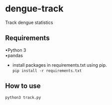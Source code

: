 # dengue-track
Track dengue statistics

## Requirements

•Python 3  
•pandas
- install packages in requirements.txt using pip.  
``pip install -r requirements.txt``

## How to use

````
python3 track.py

````

